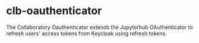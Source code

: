 # clb-oauthenticator

The Collaboratory Oauthenticator extends the Jupyterhub OAuthenticator
to refresh users' access tokens from Keycloak using refresh tokens.
